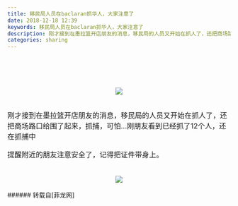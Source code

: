 ```yaml
---
title: 移民局人员在baclaran抓华人，大家注意了
date: 2018-12-18 12:39
keywords: 移民局人员在baclaran抓华人，大家注意了
description: 刚才接到在墨拉篮开店朋友的消息，移民局的人员又开始在抓人了，还把商场路口给围了起来，抓捕，可怕...刚朋友看到已经抓了12个人，还在抓捕中提醒附近的朋友注意安全了，记得把证件带身上。
categories: sharing
---
```

<td class="t_f" id="postmessage_2514953">

<br/>
<br/>
<font size="3"><br/>
</font><br/>
<div align="center">

<img aid="1028879" data-cf-modified-de078c6202a77b80d4e13571-="" file="data/attachment/forum/201812/18/124141kfvrn5drdrf31z4z.jpg.thumb.jpg" id="aimg_1028879" inpost="1" onclick="" onmouseover="" src="http://www.flw.ph/data/attachment/forum/201812/18/124141kfvrn5drdrf31z4z.jpg" style="cursor:pointer" zoomfile="data/attachment/forum/201812/18/124141kfvrn5drdrf31z4z.jpg"/>


</div><br/>
<br/>
<font size="3">刚才接到在墨拉篮开店朋友的消息，移民局的人员又开始在抓人了，还把商场路口给围了起来，抓捕，可怕...刚朋友看到已经抓了12个人，还在抓捕中</font><font size="3"><br/>
</font><br/>
<font size="3">提醒附近的朋友注意安全了，记得把证件带身上。</font><br/>
<font size="3"><br/>
</font><br/>
<div align="center">

<img aid="1028895" data-cf-modified-de078c6202a77b80d4e13571-="" file="data/attachment/forum/201812/18/125615ibk47h77ki6b7dhb.jpg.thumb.jpg" id="aimg_1028895" inpost="1" onclick="" onmouseover="" src="http://www.flw.ph/data/attachment/forum/201812/18/125615ibk47h77ki6b7dhb.jpg" style="cursor:pointer" zoomfile="data/attachment/forum/201812/18/125615ibk47h77ki6b7dhb.jpg"/>


</div><br/>
</td>
###### 转载自[菲龙网]